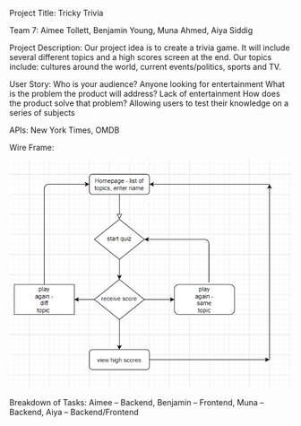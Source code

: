 Project Title: Tricky Trivia

Team 7: 
Aimee Tollett,
Benjamin Young,
Muna Ahmed,
Aiya Siddig

Project Description:
Our project idea is to create a trivia game. It will include several different topics and a high scores screen at the end. Our topics include: cultures around the world, current events/politics, sports and TV. 

User Story:
Who is your audience? Anyone looking for entertainment
What is the problem the product will address? Lack of entertainment
How does the product solve that problem? Allowing users to test their knowledge on a series of subjects

APIs: New York Times, OMDB

Wire Frame:

![Image of Wireframe](Bootcamp_Proj-2/proj2.PNG)

Breakdown of Tasks:
Aimee – Backend,
Benjamin – Frontend,
Muna – Backend,
Aiya – Backend/Frontend
